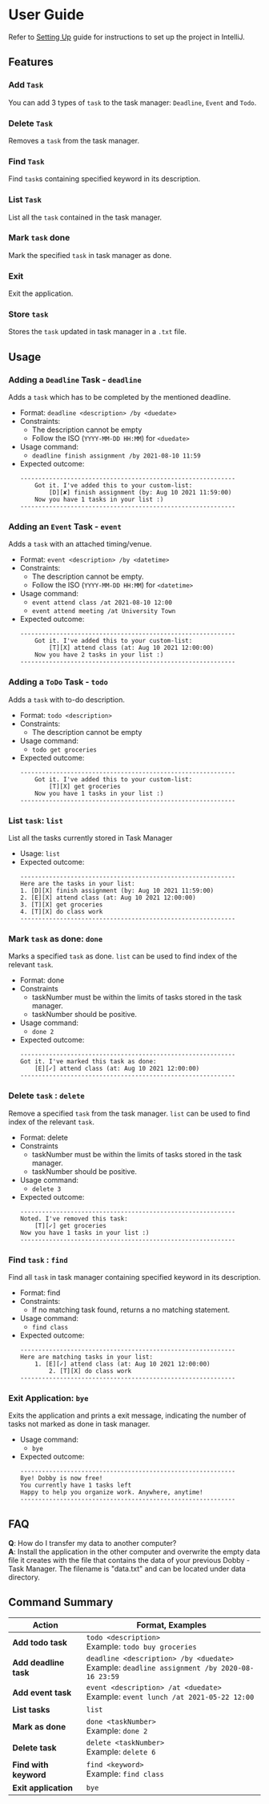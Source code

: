 # User Guide
Refer to [Setting Up](https://github.com/gmit22/ip/blob/master/README.md) guide for instructions to set up the project in IntelliJ.

## Features 
### Add `Task`
You can add 3 types of `task` to the task manager: `Deadline`, `Event` and `Todo`.

### Delete `Task`
Removes a `task` from the task manager.

### Find `Task`
Find `task`s containing specified keyword in its description.

### List `Task`
List all the `task` contained in the task manager.

### Mark `task` done
Mark the specified `task` in task manager as done.

### Exit
Exit the application.

### Store `task` 
Stores the `task` updated in task manager in a `.txt` file.

## Usage

### Adding a `Deadline` Task - `deadline`
Adds a `task` which has to be completed by the mentioned deadline.
* Format: `deadline <description> /by <duedate>`
* Constraints:
  * The description cannot be empty
  * Follow the ISO (`YYYY-MM-DD HH:MM`) for `<duedate>`
* Usage command: 
  * `deadline finish assignment /by 2021-08-10 11:59`
* Expected outcome:
    ```
    ------------------------------------------------------------
        Got it. I've added this to your custom-list: 
            [D][✘] finish assignment (by: Aug 10 2021 11:59:00)
        Now you have 1 tasks in your list :)
    ------------------------------------------------------------
    ```
  
### Adding an `Event` Task - `event`
Adds a `task` with an attached timing/venue.
* Format: `event <description> /by <datetime>`
* Constraints:
  * The description cannot be empty.
  * Follow the ISO (`YYYY-MM-DD HH:MM`) for `<datetime>`
* Usage command: 
  * `event attend class /at 2021-08-10 12:00`
  * `event attend meeting /at University Town`
* Expected outcome:
    ```
    ------------------------------------------------------------
        Got it. I've added this to your custom-list: 
            [T][X] attend class (at: Aug 10 2021 12:00:00)
        Now you have 2 tasks in your list :)
    ------------------------------------------------------------
    ```
  
### Adding a `ToDo` Task - `todo`
Adds a `task` with to-do description.
* Format: `todo <description>`
* Constraints:
  * The description cannot be empty
* Usage command: 
  * `todo get groceries`
* Expected outcome:
    ```
    ------------------------------------------------------------
        Got it. I've added this to your custom-list: 
            [T][X] get groceries
        Now you have 1 tasks in your list :)
    ------------------------------------------------------------
    ```
  
### List `task`: `list`
List all the tasks currently stored in Task Manager
* Usage: `list` 
* Expected outcome:
    ```
    ------------------------------------------------------------
    Here are the tasks in your list:
    1. [D][X] finish assignment (by: Aug 10 2021 11:59:00)
    2. [E][X] attend class (at: Aug 10 2021 12:00:00)
    3. [T][X] get groceries
    4. [T][X] do class work
    ------------------------------------------------------------
    ```
  
### Mark `task` as done: `done`
Marks a specified `task` as done. `list` can be used to find index of the relevant `task`. 
* Format: done <taskNumber>
* Constraints
  * taskNumber must be within the limits of tasks stored in the task manager.
  * taskNumber should be positive.
* Usage command: 
  * `done 2` 
* Expected outcome:
    ```
    ------------------------------------------------------------
    Got it. I've marked this task as done: 
        [E][✓] attend class (at: Aug 10 2021 12:00:00)
    ------------------------------------------------------------
    ```

### Delete `task` : `delete`
Remove a specified `task` from the task manager. `list` can be used to find index of the relevant `task`.
* Format: delete <taskNumber>
* Constraints
  * taskNumber must be within the limits of tasks stored in the task manager.
  * taskNumber should be positive.
* Usage command: 
  * `delete 3` 
* Expected outcome:
    ```
	------------------------------------------------------------
	Noted. I've removed this task:
		[T][✓] get groceries
	Now you have 1 tasks in your list :)
	------------------------------------------------------------
    ```
  
### Find `task` : `find`
Find all `task` in task manager containing specified keyword in its description.
* Format: find <keyword>
* Constraints:
  * If no matching task found, returns a no matching statement.
* Usage command:
  * `find class`
* Expected outcome:
    ```
  	------------------------------------------------------------
  	Here are matching tasks in your list:
  		1. [E][✓] attend class (at: Aug 10 2021 12:00:00)
            2. [T][X] do class work
  	------------------------------------------------------------
    ```
  
### Exit Application: `bye`
Exits the application and prints a exit message, indicating the number of tasks not marked as done in task manager.
* Usage command:
  * `bye`
* Expected outcome:
    ```
    ------------------------------------------------------------
    Bye! Dobby is now free!
    You currently have 1 tasks left
    Happy to help you organize work. Anywhere, anytime!
    ------------------------------------------------------------  
    ```
## FAQ

**Q**: How do I transfer my data to another computer?<br>
**A**: Install the application in the other computer and overwrite the empty data file it creates with the file that contains the data of your previous Dobby -Task Manager. The filename is "data.txt" and can be located under data directory.

## Command Summary

Action | Format, Examples
--------|------------------
**Add todo task** | `todo <description>` <br> Example: `todo buy groceries`
**Add deadline task** | `deadline <description> /by <duedate>` <br> Example: `deadline assignment /by 2020-08-16 23:59`
**Add event task** | `event <description> /at <duedate>` <br> Example: `event lunch /at 2021-05-22 12:00`
**List tasks** | `list`
**Mark as done** | `done <taskNumber>`<br> Example: `done 2`
**Delete task** | `delete <taskNumber>`<br> Example: `delete 6`
**Find with keyword** | `find <keyword>`<br> Example: `find class`
**Exit application** | `bye`
      